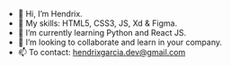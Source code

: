 - 👋 Hi, I’m Hendrix.
- 👀 My skills: HTML5, CSS3, JS, Xd & Figma. 
- 🌱 I’m currently learning Python and React JS.
- 🤝 I’m looking to collaborate and learn in your company.
- 📫 To contact: hendrixgarcia.dev@gmail.com

<!---
hd-rx8/hd-rx8 is a ✨ special ✨ repository because its `README.md` (this file) appears on your GitHub profile.
You can click the Preview link to take a look at your changes.
--->
